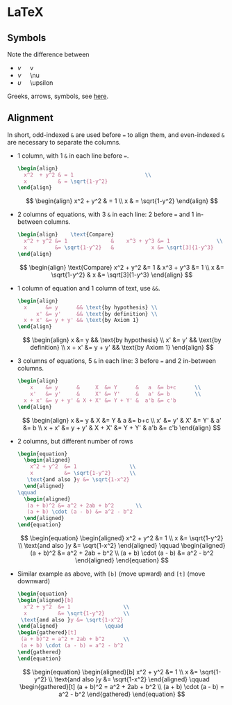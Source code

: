 # LaTeX

## Symbols

Note the difference between

- $v\quad$ v
- $\nu\quad$ \nu
- $\upsilon\quad$ \upsilon


Greeks, arrows, symbols, see [here](https://www.overleaf.com/learn/latex/List_of_Greek_letters_and_math_symbols).



## Alignment

In short, odd-indexed `&` are used before `=` to align them, and even-indexed `&` are necessary to separate the columns.

- 1 column, with 1 `&` in each line before `=`.

  ```latex
  \begin{align}
    x^2  + y^2 & = 1                       \\
    x          & = \sqrt{1-y^2}
  \end{align}
  ```

  $$
  \begin{align}
    x^2  + y^2 & = 1                       \\
    x          & = \sqrt{1-y^2}
  \end{align}
  $$

- 2 columns of equations, with 3 `&` in each line: 2 before `=` and 1 in-between columns.

  ```latex
  \begin{align}    \text{Compare}
    x^2 + y^2 &= 1              &    x^3 + y^3 &= 1               \\
    x         &= \sqrt{1-y^2}   &            x &= \sqrt[3]{1-y^3}
  \end{align}
  ```

  $$
  \begin{align}    \text{Compare}
    x^2 + y^2 &= 1              &    x^3 + y^3 &= 1               \\
    x         &= \sqrt{1-y^2}   &            x &= \sqrt[3]{1-y^3}
  \end{align}
  $$

- 1 column of equation and 1 column of text, use `&&`.


  ```latex
  \begin{align}
    x      &= y      && \text{by hypothesis} \\
        x' &= y'     && \text{by definition} \\
    x + x' &= y + y' && \text{by Axiom 1}
  \end{align}
  ```


  $$
  \begin{align}
    x      &= y      && \text{by hypothesis} \\
        x' &= y'     && \text{by definition} \\
    x + x' &= y + y' && \text{by Axiom 1}
  \end{align}
  $$

- 3 columns of equations, 5 `&` in each line: 3  before `=` and 2 in-between columns.

  ```latex
  \begin{align}
      x    &= y      &     X  &= Y      &   a  &= b+c      \\
      x'   &= y'     &     X' &= Y'     &   a' &= b        \\
    x + x' &= y + y' & X + X' &= Y + Y' &  a'b &= c'b
  \end{align}
  ```

  $$
  \begin{align}
      x    &= y      & X  &= Y  &     a  &= b+c                 \\
      x'   &= y'     & X' &= Y' &     a' &= b                   \\
    x + x' &= y + y'            & X + X' &= Y + Y' & a'b &= c'b
  \end{align}
  $$

- 2 columns, but different number of rows


  ```latex
  \begin{equation}
    \begin{aligned}
      x^2 + y^2  &= 1                 \\
      x          &= \sqrt{1-y^2}      \\
     \text{and also }y &= \sqrt{1-x^2}
    \end{aligned}               
  \qquad
    \begin{aligned}
     (a + b)^2 &= a^2 + 2ab + b^2       \\
     (a + b) \cdot (a - b) &= a^2 - b^2
    \end{aligned}      
  \end{equation}
  ```

  $$
  \begin{equation}
    \begin{aligned}
      x^2 + y^2  &= 1                   \\
      x          &= \sqrt{1-y^2}        \\
     \text{and also }y &= \sqrt{1-x^2}
    \end{aligned}               
  \qquad
    \begin{aligned}
     (a + b)^2 &= a^2 + 2ab + b^2       \\
     (a + b) \cdot (a - b) &= a^2 - b^2
    \end{aligned}      
  \end{equation}
  $$

- Similar example as above, with `[b]` (move upward) and `[t]` (move downward)


  ```latex
  \begin{equation}
  \begin{aligned}[b]
    x^2 + y^2  &= 1                 \\
    x          &= \sqrt{1-y^2}      \\
   \text{and also }y &= \sqrt{1-x^2}
  \end{aligned}               \qquad
  \begin{gathered}[t]
   (a + b)^2 = a^2 + 2ab + b^2      \\
   (a + b) \cdot (a - b) = a^2 - b^2
  \end{gathered}
  \end{equation}
  ```

  $$
  \begin{equation}
  \begin{aligned}[b]
    x^2 + y^2  &= 1                 \\
    x          &= \sqrt{1-y^2}      \\
   \text{and also }y &= \sqrt{1-x^2}
  \end{aligned}               \qquad
  \begin{gathered}[t]
   (a + b)^2 = a^2 + 2ab + b^2      \\
   (a + b) \cdot (a - b) = a^2 - b^2
  \end{gathered}
  \end{equation}
  $$
